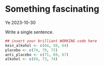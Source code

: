 Something fascinating
================
Ye
2023-10-30

Write a single sentence.

``` r
## insert your brilliant WORKING code here
kein_alkohol <- c(64, 58, 64)
placebo <- c(74, 79, 72)
anti_placebo <- c(71, 69, 67)
alkohol <- c(69, 73, 74)
```
